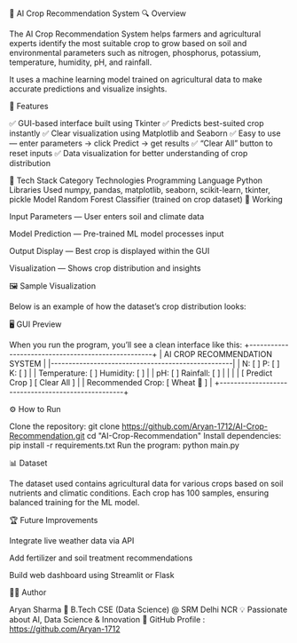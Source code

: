 🌾 AI Crop Recommendation System
🔍 Overview

The AI Crop Recommendation System helps farmers and agricultural experts identify the most suitable crop to grow based on soil and environmental parameters such as nitrogen, phosphorus, potassium, temperature, humidity, pH, and rainfall.

It uses a machine learning model trained on agricultural data to make accurate predictions and visualize insights.

🚀 Features

✅ GUI-based interface built using Tkinter
✅ Predicts best-suited crop instantly
✅ Clear visualization using Matplotlib and Seaborn
✅ Easy to use — enter parameters → click Predict → get results
✅ “Clear All” button to reset inputs
✅ Data visualization for better understanding of crop distribution

🧠 Tech Stack
Category	Technologies
Programming Language	Python
Libraries Used	numpy, pandas, matplotlib, seaborn, scikit-learn, tkinter, pickle
Model	Random Forest Classifier (trained on crop dataset)
🧩 Working

Input Parameters — User enters soil and climate data

Model Prediction — Pre-trained ML model processes input

Output Display — Best crop is displayed within the GUI

Visualization — Shows crop distribution and insights

🖼️ Sample Visualization

Below is an example of how the dataset’s crop distribution looks:

🖥️ GUI Preview

When you run the program, you’ll see a clean interface like this:
+---------------------------------------------------+
| AI CROP RECOMMENDATION SYSTEM                     |
|---------------------------------------------------|
| N: [   ]  P: [   ]  K: [   ]                     |
| Temperature: [   ]  Humidity: [   ]              |
| pH: [   ]  Rainfall: [   ]                       |
|                                                   |
| [ Predict Crop ]   [ Clear All ]                  |
| Recommended Crop:  [ Wheat 🌾 ]                   |
+---------------------------------------------------+

⚙️ How to Run

Clone the repository:
      git clone https://github.com/Aryan-1712/AI-Crop-Recommendation.git
      cd "AI-Crop-Recommendation"
Install dependencies:
      pip install -r requirements.txt
Run the program:
      python main.py

📊 Dataset

The dataset used contains agricultural data for various crops based on soil nutrients and climatic conditions.
Each crop has 100 samples, ensuring balanced training for the ML model.

🏆 Future Improvements

Integrate live weather data via API

Add fertilizer and soil treatment recommendations

Build web dashboard using Streamlit or Flask

👨‍💻 Author

Aryan Sharma
📍 B.Tech CSE (Data Science) @ SRM Delhi NCR
💡 Passionate about AI, Data Science & Innovation
🔗 GitHub Profile : https://github.com/Aryan-1712
